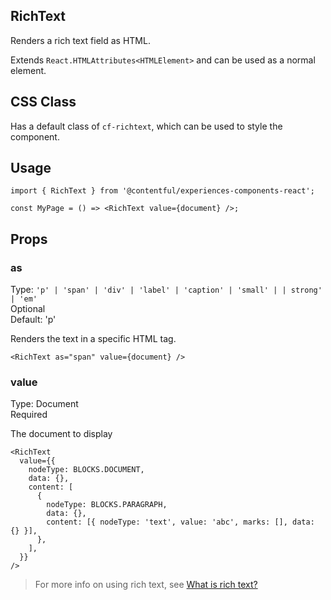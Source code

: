 ## RichText

Renders a rich text field as HTML.

Extends `React.HTMLAttributes<HTMLElement>` and can be used as a normal element.

## CSS Class

Has a default class of `cf-richtext`, which can be used to style the component.

## Usage

```tsx
import { RichText } from '@contentful/experiences-components-react';

const MyPage = () => <RichText value={document} />;
```

## Props

### as

Type: `'p' | 'span' | 'div' | 'label' | 'caption' | 'small' | | strong' | 'em'`\
Optional\
Default: 'p'

Renders the text in a specific HTML tag.

```tsx
<RichText as="span" value={document} />
```

### value

Type: Document\
Required

The document to display

```tsx
<RichText
  value={{
    nodeType: BLOCKS.DOCUMENT,
    data: {},
    content: [
      {
        nodeType: BLOCKS.PARAGRAPH,
        data: {},
        content: [{ nodeType: 'text', value: 'abc', marks: [], data: {} }],
      },
    ],
  }}
/>
```

> For more info on using rich text, see [What is rich text?](https://www.contentful.com/developers/docs/concepts/rich-text/)
